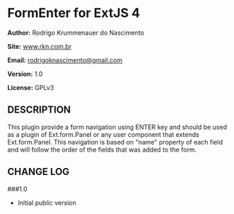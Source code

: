FormEnter for ExtJS 4
====================

**Author:** Rodrigo Krummenauer do Nascimento

**Site:** www.rkn.com.br

**Email:** rodrigoknascimento@gmail.com

**Version:** 1.0

**License:** GPLv3

DESCRIPTION
-----------

This plugin provide a form navigation using ENTER key and should be used as a plugin of Ext.form.Panel or any user component that extends Ext.form.Panel. This navigation is based on "name" property of each field and will follow the order of the fields that was added to the form.

CHANGE LOG
----------
###1.0

- Initial public version